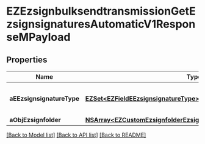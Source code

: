 # EZEzsignbulksendtransmissionGetEzsignsignaturesAutomaticV1ResponseMPayload

## Properties
Name | Type | Description | Notes
------------ | ------------- | ------------- | -------------
**aEEzsignsignatureType** | [**EZSet&lt;EZFieldEEzsignsignatureType&gt;***](EZFieldEEzsignsignatureType.md) | All eEzsignsignatureType contained in the response | 
**aObjEzsignfolder** | [**NSArray&lt;EZCustomEzsignfolderEzsignsignaturesAutomaticResponse&gt;***](EZCustomEzsignfolderEzsignsignaturesAutomaticResponse.md) |  | 

[[Back to Model list]](../README.md#documentation-for-models) [[Back to API list]](../README.md#documentation-for-api-endpoints) [[Back to README]](../README.md)


